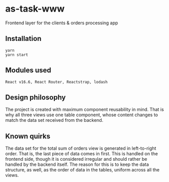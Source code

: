 # as-task-www
Frontend layer for the clients &amp; orders processing app

## Installation
````
yarn
yarn start
````

## Modules used
`React v16.6, React Router, Reactstrap, lodash`

## Design philosophy
The project is created with maximum component reusability in mind. That is why all three views use one table component, whose content changes to match the data set received from the backend.

## Known quirks
The data set for the total sum of orders view is generated in left-to-right order. That is, the last piece of data comes in first. This is handled on the frontend side, though it is considered irregular and should rather be handled by the backend itself.
The reason for this is to keep the data structure, as well, as the order of data in the tables, uniform across all the views.
